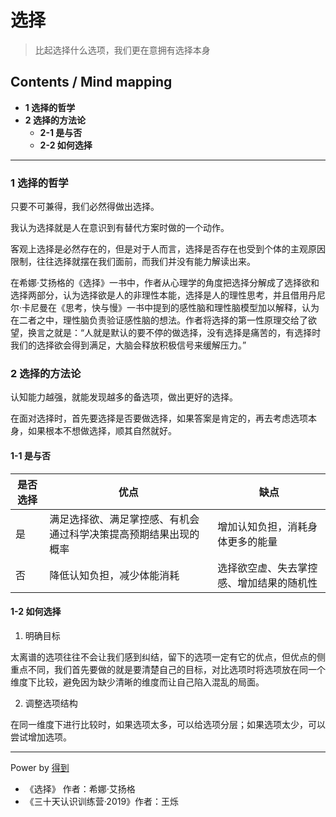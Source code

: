 # 选择
> 比起选择什么选项，我们更在意拥有选择本身

## Contents / Mind mapping
- **1 选择的哲学**
- **2 选择的方法论**
  - **2-1 是与否**
  - **2-2 如何选择**

---

### 1 选择的哲学

只要不可兼得，我们必然得做出选择。

我认为选择就是人在意识到有替代方案时做的一个动作。

客观上选择是必然存在的，但是对于人而言，选择是否存在也受到个体的主观原因限制，往往选择就摆在我们面前，而我们并没有能力解读出来。

在希娜·艾扬格的《选择》一书中，作者从心理学的角度把选择分解成了选择欲和选择两部分，认为选择欲是人的非理性本能，选择是人的理性思考，并且借用丹尼尔·卡尼曼在《思考，快与慢》一书中提到的感性脑和理性脑模型加以解释，认为在二者之中，理性脑负责验证感性脑的想法。作者将选择的第一性原理交给了欲望，换言之就是：“人就是默认的要不停的做选择，没有选择是痛苦的，有选择时我们的选择欲会得到满足，大脑会释放积极信号来缓解压力。”



### 2 选择的方法论

认知能力越强，就能发现越多的备选项，做出更好的选择。

在面对选择时，首先要选择是否要做选择，如果答案是肯定的，再去考虑选项本身，如果根本不想做选择，顺其自然就好。

#### 1-1 是与否

|是否选择|优点|缺点|
|   --   | -- | -- |
|是|满足选择欲、满足掌控感、有机会通过科学决策提高预期结果出现的概率|增加认知负担，消耗身体更多的能量|
|否|降低认知负担，减少体能消耗|选择欲空虚、失去掌控感、增加结果的随机性|

#### 1-2 如何选择

1. 明确目标

太离谱的选项往往不会让我们感到纠结，留下的选项一定有它的优点，但优点的侧重点不同，我们首先要做的就是要清楚自己的目标，对比选项时将选项放在同一个维度下比较，避免因为缺少清晰的维度而让自己陷入混乱的局面。

2. 调整选项结构

在同一维度下进行比较时，如果选项太多，可以给选项分层；如果选项太少，可以尝试增加选项。



---
Power by [得到](https://www.igetget.com)
- 《选择》 作者：希娜·艾扬格
- 《三十天认识训练营·2019》作者：王烁
